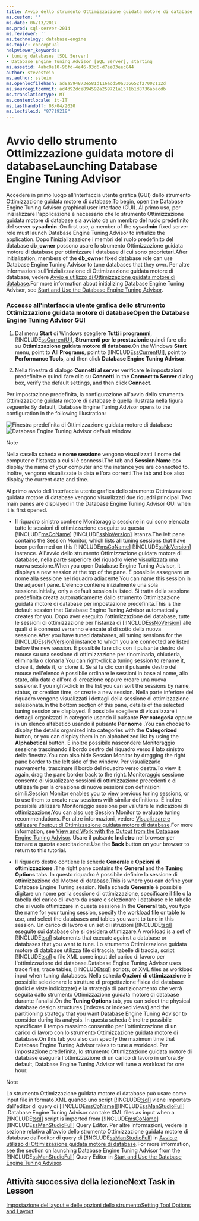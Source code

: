 ```yaml
---
title: Avvio dello strumento Ottimizzazione guidata motore di database | Microsoft Docs
ms.custom: ''
ms.date: 06/13/2017
ms.prod: sql-server-2014
ms.reviewer: ''
ms.technology: database-engine
ms.topic: conceptual
helpviewer_keywords:
- tuning databases [SQL Server]
- Database Engine Tuning Advisor [SQL Server], starting
ms.assetid: 4abc0e10-96fd-4e46-93d6-d7ee03eec844
author: stevestein
ms.author: sstein
ms.openlocfilehash: ad8a594873e581d116acd50a336652f27002112d
ms.sourcegitcommit: ad4d92dce894592a259721a1571b1d8736abacdb
ms.translationtype: MT
ms.contentlocale: it-IT
ms.lasthandoff: 08/04/2020
ms.locfileid: "87719218"
---
```

# <a name="launching-database-engine-tuning-advisor"></a><span data-ttu-id="b4a9c-102">Avvio dello strumento Ottimizzazione guidata motore di database</span><span class="sxs-lookup"><span data-stu-id="b4a9c-102">Launching Database Engine Tuning Advisor</span></span>
  <span data-ttu-id="b4a9c-103">Accedere in primo luogo all'interfaccia utente grafica (GUI) dello strumento Ottimizzazione guidata motore di database.</span><span class="sxs-lookup"><span data-stu-id="b4a9c-103">To begin, open the Database Engine Tuning Advisor graphical user interface (GUI).</span></span> <span data-ttu-id="b4a9c-104">Al primo uso, per inizializzare l'applicazione è necessario che lo strumento Ottimizzazione guidata motore di database sia avviato da un membro del ruolo predefinito del server **sysadmin** .</span><span class="sxs-lookup"><span data-stu-id="b4a9c-104">On first use, a member of the **sysadmin** fixed server role must launch Database Engine Tuning Advisor to initialize the application.</span></span> <span data-ttu-id="b4a9c-105">Dopo l'inizializzazione i membri del ruolo predefinito del database **db_owner** possono usare lo strumento Ottimizzazione guidata motore di database per ottimizzare i database di cui sono proprietari.</span><span class="sxs-lookup"><span data-stu-id="b4a9c-105">After initialization, members of the **db_owner** fixed database role can use Database Engine Tuning Advisor to tune databases that they own.</span></span> <span data-ttu-id="b4a9c-106">Per altre informazioni sull'inizializzazione di Ottimizzazione guidata motore di database, vedere [Avvio e utilizzo di Ottimizzazione guidata motore di database](../../relational-databases/performance/database-engine-tuning-advisor.md).</span><span class="sxs-lookup"><span data-stu-id="b4a9c-106">For more information about initializing Database Engine Tuning Advisor, see [Start and Use the Database Engine Tuning Advisor](../../relational-databases/performance/database-engine-tuning-advisor.md).</span></span>  
  
### <a name="open-the-database-engine-tuning-advisor-gui"></a><span data-ttu-id="b4a9c-107">Accesso all'interfaccia utente grafica dello strumento Ottimizzazione guidata motore di database</span><span class="sxs-lookup"><span data-stu-id="b4a9c-107">Open the Database Engine Tuning Advisor GUI</span></span>  
  
1.  <span data-ttu-id="b4a9c-108">Dal menu **Start** di Windows scegliere **Tutti i programmi**, [!INCLUDE[ssCurrentUI](../../includes/sscurrentui-md.md)], **Strumenti per le prestazioni**e quindi fare clic su **Ottimizzazione guidata motore di database**.</span><span class="sxs-lookup"><span data-stu-id="b4a9c-108">On the Windows **Start** menu, point to **All Programs**, point to [!INCLUDE[ssCurrentUI](../../includes/sscurrentui-md.md)], point to **Performance Tools**, and then click **Database Engine Tuning Advisor**.</span></span>  
  
2.  <span data-ttu-id="b4a9c-109">Nella finestra di dialogo **Connetti al server** verificare le impostazioni predefinite e quindi fare clic su **Connetti**.</span><span class="sxs-lookup"><span data-stu-id="b4a9c-109">In the **Connect to Server** dialog box, verify the default settings, and then click **Connect**.</span></span>  
  
 <span data-ttu-id="b4a9c-110">Per impostazione predefinita, la configurazione all'avvio dello strumento Ottimizzazione guidata motore di database è quella illustrata nella figura seguente:</span><span class="sxs-lookup"><span data-stu-id="b4a9c-110">By default, Database Engine Tuning Advisor opens to the configuration in the following illustration:</span></span>  
  
 <span data-ttu-id="b4a9c-111">![Finestra predefinita di Ottimizzazione guidata motore di database](media/defaultdtagui.gif "Finestra predefinita di Ottimizzazione guidata motore di database")</span><span class="sxs-lookup"><span data-stu-id="b4a9c-111">![Database Engine Tuning Advisor default window](media/defaultdtagui.gif "Database Engine Tuning Advisor default window")</span></span>  
  
> [!NOTE]  
>  <span data-ttu-id="b4a9c-112">Nella casella scheda e **nome sessione** vengono visualizzati il nome del computer e l'istanza a cui si è connessi.</span><span class="sxs-lookup"><span data-stu-id="b4a9c-112">The tab and **Session Name** box display the name of your computer and the instance you are connected to.</span></span> <span data-ttu-id="b4a9c-113">Inoltre, vengono visualizzate la data e l'ora correnti.</span><span class="sxs-lookup"><span data-stu-id="b4a9c-113">The tab and box also display the current date and time.</span></span>  
  
 <span data-ttu-id="b4a9c-114">Al primo avvio dell'interfaccia utente grafica dello strumento Ottimizzazione guidata motore di database vengono visualizzati due riquadri principali.</span><span class="sxs-lookup"><span data-stu-id="b4a9c-114">Two main panes are displayed in the Database Engine Tuning Advisor GUI when it is first opened.</span></span>  
  
-   <span data-ttu-id="b4a9c-115">Il riquadro sinistro contiene Monitoraggio sessione in cui sono elencate tutte le sessioni di ottimizzazione eseguite su questa [!INCLUDE[msCoName](../../includes/msconame-md.md)] [!INCLUDE[ssNoVersion](../../includes/ssnoversion-md.md)] istanza.</span><span class="sxs-lookup"><span data-stu-id="b4a9c-115">The left pane contains the Session Monitor, which lists all tuning sessions that have been performed on this [!INCLUDE[msCoName](../../includes/msconame-md.md)] [!INCLUDE[ssNoVersion](../../includes/ssnoversion-md.md)] instance.</span></span> <span data-ttu-id="b4a9c-116">All'avvio dello strumento Ottimizzazione guidata motore di database, nella parte superiore del riquadro viene visualizzata una nuova sessione.</span><span class="sxs-lookup"><span data-stu-id="b4a9c-116">When you open Database Engine Tuning Advisor, it displays a new session at the top of the pane.</span></span> <span data-ttu-id="b4a9c-117">È possibile assegnare un nome alla sessione nel riquadro adiacente.</span><span class="sxs-lookup"><span data-stu-id="b4a9c-117">You can name this session in the adjacent pane.</span></span> <span data-ttu-id="b4a9c-118">L'elenco contiene inizialmente una sola sessione.</span><span class="sxs-lookup"><span data-stu-id="b4a9c-118">Initially, only a default session is listed.</span></span> <span data-ttu-id="b4a9c-119">Si tratta della sessione predefinita creata automaticamente dallo strumento Ottimizzazione guidata motore di database per impostazione predefinita.</span><span class="sxs-lookup"><span data-stu-id="b4a9c-119">This is the default session that Database Engine Tuning Advisor automatically creates for you.</span></span> <span data-ttu-id="b4a9c-120">Dopo aver eseguito l'ottimizzazione dei database, tutte le sessioni di ottimizzazione per l'istanza di [!INCLUDE[ssNoVersion](../../includes/ssnoversion-md.md)] alle quali si è connessi verranno elencate al di sotto della nuova sessione.</span><span class="sxs-lookup"><span data-stu-id="b4a9c-120">After you have tuned databases, all tuning sessions for the [!INCLUDE[ssNoVersion](../../includes/ssnoversion-md.md)] instance to which you are connected are listed below the new session.</span></span> <span data-ttu-id="b4a9c-121">È possibile fare clic con il pulsante destro del mouse su una sessione di ottimizzazione per rinominarla, chiuderla, eliminarla o clonarla.</span><span class="sxs-lookup"><span data-stu-id="b4a9c-121">You can right-click a tuning session to rename it, close it, delete it, or clone it.</span></span> <span data-ttu-id="b4a9c-122">Se si fa clic con il pulsante destro del mouse nell'elenco è possibile ordinare le sessioni in base al nome, allo stato, alla data e all'ora di creazione oppure creare una nuova sessione.</span><span class="sxs-lookup"><span data-stu-id="b4a9c-122">If you right-click in the list you can sort the sessions by name, status, or creation time, or create a new session.</span></span> <span data-ttu-id="b4a9c-123">Nella parte inferiore del riquadro vengono visualizzati i dettagli della sessione di ottimizzazione selezionata.</span><span class="sxs-lookup"><span data-stu-id="b4a9c-123">In the bottom section of this pane, details of the selected tuning session are displayed.</span></span> <span data-ttu-id="b4a9c-124">È possibile scegliere di visualizzare i dettagli organizzati in categorie usando il pulsante **Per categoria** oppure in un elenco alfabetico usando il pulsante **Per nome** .</span><span class="sxs-lookup"><span data-stu-id="b4a9c-124">You can choose to display the details organized into categories with the **Categorized** button, or you can display them in an alphabetized list by using the **Alphabetical** button.</span></span> <span data-ttu-id="b4a9c-125">È inoltre possibile nascondere Monitoraggio sessione trascinando il bordo destro del riquadro verso il lato sinistro della finestra.</span><span class="sxs-lookup"><span data-stu-id="b4a9c-125">You can also hide Session Monitor by dragging the right pane border to the left side of the window.</span></span> <span data-ttu-id="b4a9c-126">Per visualizzarlo nuovamente, trascinare il bordo del riquadro verso destra.</span><span class="sxs-lookup"><span data-stu-id="b4a9c-126">To view it again, drag the pane border back to the right.</span></span> <span data-ttu-id="b4a9c-127">Monitoraggio sessione consente di visualizzare sessioni di ottimizzazione precedenti e di utilizzarle per la creazione di nuove sessioni con definizioni simili.</span><span class="sxs-lookup"><span data-stu-id="b4a9c-127">Session Monitor enables you to view previous tuning sessions, or to use them to create new sessions with similar definitions.</span></span> <span data-ttu-id="b4a9c-128">È inoltre possibile utilizzare Monitoraggio sessione per valutare le indicazioni di ottimizzazione.</span><span class="sxs-lookup"><span data-stu-id="b4a9c-128">You can also use Session Monitor to evaluate tuning recommendations.</span></span> <span data-ttu-id="b4a9c-129">Per altre informazioni, vedere [Visualizzare e utilizzare l'output di Ottimizzazione guidata motore di database](../../relational-databases/performance/view-and-work-with-the-output-from-the-database-engine-tuning-advisor.md).</span><span class="sxs-lookup"><span data-stu-id="b4a9c-129">For more information, see [View and Work with the Output from the Database Engine Tuning Advisor](../../relational-databases/performance/view-and-work-with-the-output-from-the-database-engine-tuning-advisor.md).</span></span> <span data-ttu-id="b4a9c-130">Usare il pulsante **Indietro** nel browser per tornare a questa esercitazione.</span><span class="sxs-lookup"><span data-stu-id="b4a9c-130">Use the **Back** button on your browser to return to this tutorial.</span></span>  
  
-   <span data-ttu-id="b4a9c-131">Il riquadro destro contiene le schede **Generale** e **Opzioni di ottimizzazione** .</span><span class="sxs-lookup"><span data-stu-id="b4a9c-131">The right pane contains the **General** and the **Tuning Options** tabs.</span></span> <span data-ttu-id="b4a9c-132">In questo riquadro è possibile definire la sessione di ottimizzazione del Motore di database.</span><span class="sxs-lookup"><span data-stu-id="b4a9c-132">This is where you can define your Database Engine Tuning session.</span></span> <span data-ttu-id="b4a9c-133">Nella scheda **Generale** è possibile digitare un nome per la sessione di ottimizzazione, specificare il file o la tabella del carico di lavoro da usare e selezionare i database e le tabelle che si vuole ottimizzare in questa sessione.</span><span class="sxs-lookup"><span data-stu-id="b4a9c-133">In the **General** tab, you type the name for your tuning session, specify the workload file or table to use, and select the databases and tables you want to tune in this session.</span></span> <span data-ttu-id="b4a9c-134">Un carico di lavoro è un set di istruzioni [!INCLUDE[tsql](../../includes/tsql-md.md)] eseguite sui database che si desidera ottimizzare.</span><span class="sxs-lookup"><span data-stu-id="b4a9c-134">A workload is a set of [!INCLUDE[tsql](../../includes/tsql-md.md)] statements that execute against a database or databases that you want to tune.</span></span> <span data-ttu-id="b4a9c-135">Lo strumento Ottimizzazione guidata motore di database utilizza file di traccia, tabelle di traccia, script [!INCLUDE[tsql](../../includes/tsql-md.md)] o file XML come input del carico di lavoro per l'ottimizzazione dei database.</span><span class="sxs-lookup"><span data-stu-id="b4a9c-135">Database Engine Tuning Advisor uses trace files, trace tables, [!INCLUDE[tsql](../../includes/tsql-md.md)] scripts, or XML files as workload input when tuning databases.</span></span> <span data-ttu-id="b4a9c-136">Nella scheda **Opzioni di ottimizzazione** è possibile selezionare le strutture di progettazione fisica dei database (indici e viste indicizzate) e la strategia di partizionamento che verrà seguita dallo strumento Ottimizzazione guidata motore di database durante l'analisi.</span><span class="sxs-lookup"><span data-stu-id="b4a9c-136">On the **Tuning Options** tab, you can select the physical database design structures (indexes or indexed views) and the partitioning strategy that you want Database Engine Tuning Advisor to consider during its analysis.</span></span> <span data-ttu-id="b4a9c-137">In questa scheda è inoltre possibile specificare il tempo massimo consentito per l'ottimizzazione di un carico di lavoro con lo strumento Ottimizzazione guidata motore di database.</span><span class="sxs-lookup"><span data-stu-id="b4a9c-137">On this tab you also can specify the maximum time that Database Engine Tuning Advisor takes to tune a workload.</span></span> <span data-ttu-id="b4a9c-138">Per impostazione predefinita, lo strumento Ottimizzazione guidata motore di database eseguirà l'ottimizzazione di un carico di lavoro in un'ora.</span><span class="sxs-lookup"><span data-stu-id="b4a9c-138">By default, Database Engine Tuning Advisor will tune a workload for one hour.</span></span>  
  
> [!NOTE]  
>  <span data-ttu-id="b4a9c-139">Lo strumento Ottimizzazione guidata motore di database può usare come input file in formato XML quando uno script [!INCLUDE[tsql](../../includes/tsql-md.md)] viene importato dall'editor di query di [!INCLUDE[msCoName](../../includes/msconame-md.md)][!INCLUDE[ssManStudioFull](../../includes/ssmanstudiofull-md.md)] .</span><span class="sxs-lookup"><span data-stu-id="b4a9c-139">Database Engine Tuning Advisor can take XML files as input when a [!INCLUDE[tsql](../../includes/tsql-md.md)] script is imported from [!INCLUDE[msCoName](../../includes/msconame-md.md)][!INCLUDE[ssManStudioFull](../../includes/ssmanstudiofull-md.md)] Query Editor.</span></span> <span data-ttu-id="b4a9c-140">Per altre informazioni, vedere la sezione relativa all'avvio dello strumento Ottimizzazione guidata motore di database dall'editor di query di [!INCLUDE[ssManStudioFull](../../includes/ssmanstudiofull-md.md)] in [Avvio e utilizzo di Ottimizzazione guidata motore di database](../../relational-databases/performance/database-engine-tuning-advisor.md).</span><span class="sxs-lookup"><span data-stu-id="b4a9c-140">For more information, see the section on launching Database Engine Tuning Advisor from the [!INCLUDE[ssManStudioFull](../../includes/ssmanstudiofull-md.md)] Query Editor in [Start and Use the Database Engine Tuning Advisor](../../relational-databases/performance/database-engine-tuning-advisor.md).</span></span>  
  
## <a name="next-task-in-lesson"></a><span data-ttu-id="b4a9c-141">Attività successiva della lezione</span><span class="sxs-lookup"><span data-stu-id="b4a9c-141">Next Task in Lesson</span></span>  
 [<span data-ttu-id="b4a9c-142">Impostazione del layout e delle opzioni dello strumento</span><span class="sxs-lookup"><span data-stu-id="b4a9c-142">Setting Tool Options and Layout</span></span>](lesson-1-2-setting-tool-options-and-layout.md)  
  
  
